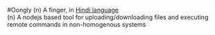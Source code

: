 #Oongly
(n) A finger, in [Hindi language](http://en.wikipedia.org/wiki/Hindi)  
(n) A nodejs based tool for uploading/downloading files and executing remote commands in non-homogenous systems
